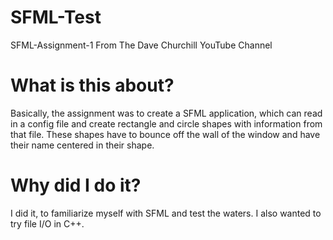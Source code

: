 # SFML-Test
SFML-Assignment-1 From The Dave Churchill YouTube Channel

# What is this about?
Basically, the assignment was to create a SFML application, which can read in a config file and create rectangle and circle shapes with information from that file. These shapes have to bounce off the wall of the window and have their name centered in their shape.

# Why did I do it?
I did it, to familiarize myself with SFML and test the waters. I also wanted to try file I/O in C++.
